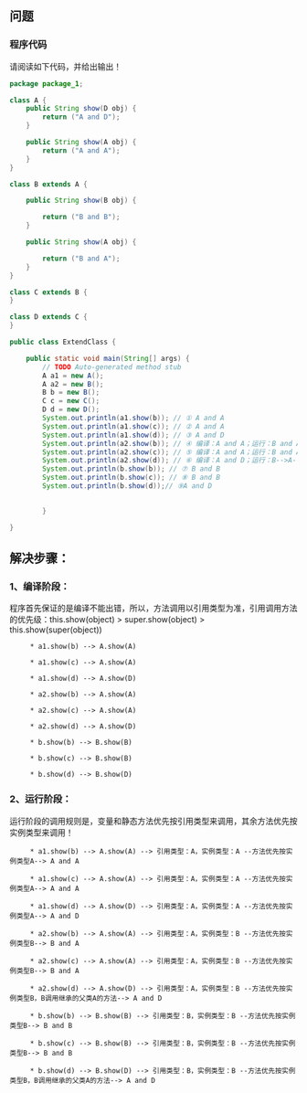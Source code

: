 ## 问题
### 程序代码
请阅读如下代码，并给出输出！
```java
package package_1;

class A {
	public String show(D obj) {
		return ("A and D");
	}

	public String show(A obj) {
		return ("A and A");
	}
}

class B extends A {

	public String show(B obj) {

		return ("B and B");
	}

	public String show(A obj) {

		return ("B and A");
	}
}

class C extends B {
}

class D extends C {
}

public class ExtendClass {

	public static void main(String[] args) {
		// TODO Auto-generated method stub
		A a1 = new A();
		A a2 = new B();
		B b = new B();
		C c = new C();
		D d = new D();
		System.out.println(a1.show(b)); // ① A and A
		System.out.println(a1.show(c)); // ② A and A
		System.out.println(a1.show(d)); // ③ A and D
		System.out.println(a2.show(b)); // ④ 编译：A and A；运行：B and A；
		System.out.println(a2.show(c)); // ⑤ 编译：A and A；运行：B and A；
		System.out.println(a2.show(d)); // ⑥ 编译：A and D；运行：B-->A-->show(D)
		System.out.println(b.show(b)); // ⑦ B and B
		System.out.println(b.show(c)); // ⑧ B and B
		System.out.println(b.show(d));// ⑨A and D

		
		}

}

```


## 解决步骤：
### 1、编译阶段：
程序首先保证的是编译不能出错，所以，方法调用以引用类型为准，引用调用方法的优先级：this.show(object) > super.show(object) > this.show(super(object)) 

		 * a1.show(b) --> A.show(A)

		 * a1.show(c) --> A.show(A)

		 * a1.show(d) --> A.show(D)
		 
		 * a2.show(b) --> A.show(A)
		 
		 * a2.show(c) --> A.show(A)
		 
		 * a2.show(d) --> A.show(D)
		 
		 * b.show(b) --> B.show(B)
		 
		 * b.show(c) --> B.show(B)
		 
		 * b.show(d) --> B.show(D)
     
### 2、运行阶段：
运行阶段的调用规则是，变量和静态方法优先按引用类型来调用，其余方法优先按实例类型来调用！

		 * a1.show(b) --> A.show(A) --> 引用类型：A，实例类型：A --方法优先按实例类型A--> A and A
		 
		 * a1.show(c) --> A.show(A) --> 引用类型：A，实例类型：A --方法优先按实例类型A--> A and A
		 
		 * a1.show(d) --> A.show(D) --> 引用类型：A，实例类型：A --方法优先按实例类型A--> A and D
		 
		 * a2.show(b) --> A.show(A) --> 引用类型：A，实例类型：B --方法优先按实例类型B--> B and A
		 
		 * a2.show(c) --> A.show(A) --> 引用类型：A，实例类型：B --方法优先按实例类型B--> B and A
		 
		 * a2.show(d) --> A.show(D) --> 引用类型：A，实例类型：B --方法优先按实例类型B，B调用继承的父类A的方法--> A and D
		 
		 * b.show(b) --> B.show(B) --> 引用类型：B，实例类型：B --方法优先按实例类型B--> B and B
		 
		 * b.show(c) --> B.show(B) --> 引用类型：B，实例类型：B --方法优先按实例类型B--> B and B
		 
		 * b.show(d) --> B.show(D) --> 引用类型：B，实例类型：B --方法优先按实例类型B，B调用继承的父类A的方法--> A and D
